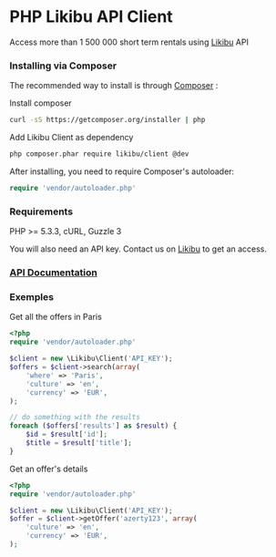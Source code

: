 PHP Likibu API Client
=============================

Access more than 1 500 000 short term rentals using [Likibu](http://www.likibu/com) API


### Installing via Composer

The recommended way to install is through [Composer](http://getcomposer.org) :

Install composer
```bash
curl -sS https://getcomposer.org/installer | php
```

Add Likibu Client as dependency
```bash
php composer.phar require likibu/client @dev
```

After installing, you need to require Composer's autoloader:

```php
require 'vendor/autoloader.php'
```

### Requirements

PHP >= 5.3.3, cURL, Guzzle 3

You will also need an API key. Contact us on [Likibu](http://www.likibu/com) to get an access.

### [API Documentation](http://api.likibu.com/doc/)

### Exemples

Get all the offers in Paris

```php
<?php
require 'vendor/autoloader.php'

$client = new \Likibu\Client('API_KEY');
$offers = $client->search(array(
    'where' => 'Paris',
    'culture' => 'en',
    'currency' => 'EUR',
);

// do something with the results
foreach ($offers['results'] as $result) {
    $id = $result['id'];
    $title = $result['title'];
}
```

Get an offer's details

```php
<?php
require 'vendor/autoloader.php'

$client = new \Likibu\Client('API_KEY');
$offer = $client->getOffer('azerty123', array(
    'culture' => 'en',
    'currency' => 'EUR',
);
```
